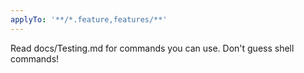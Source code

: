 ```yaml
---
applyTo: '**/*.feature,features/**'
---
```

Read docs/Testing.md for commands you can use. Don't guess shell commands!

